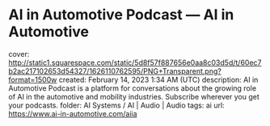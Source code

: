 # AI in Automotive Podcast — AI in Automotive

cover: http://static1.squarespace.com/static/5d8f57f887656e0aa8c03d5d/t/60ec7b2ac217102653d54327/1626110762595/PNG+Transparent.png?format=1500w
created: February 14, 2023 1:34 AM (UTC)
description: AI in Automotive Podcast is a platform for conversations about the growing role of AI in the automotive and mobility industries. Subscribe wherever you get your podcasts.
folder: AI Systems / AI | Audio | Audio
tags: ai
url: https://www.ai-in-automotive.com/aiia